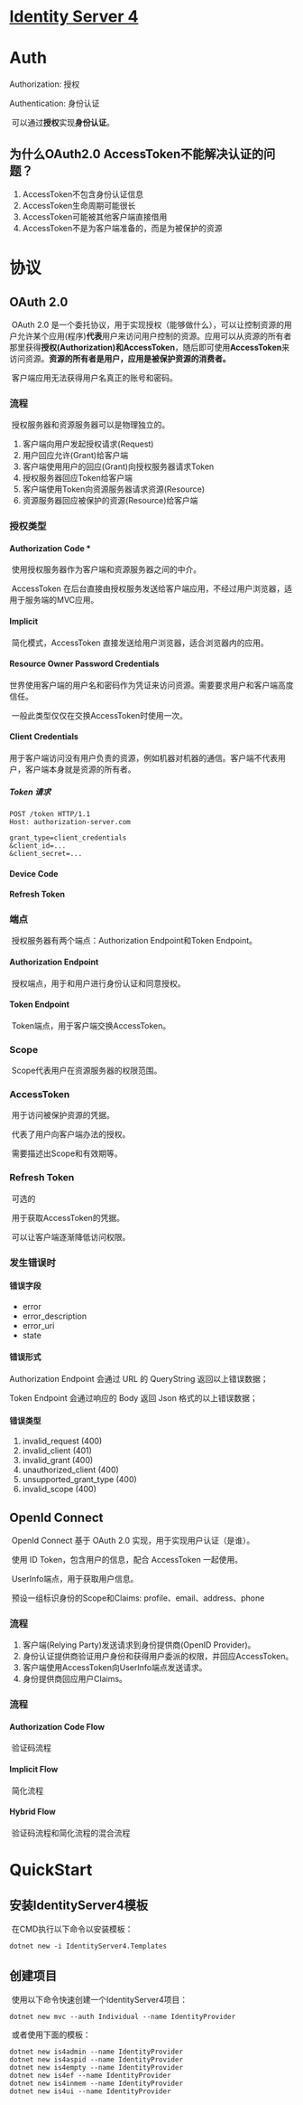 # [Identity Server 4](http://www.identityserver.com.cn/)

# Auth

Authorization: 授权

Authentication: 身份认证

​	可以通过**授权**实现**身份认证**。

## 为什么OAuth2.0 AccessToken不能解决认证的问题？

1. AccessToken不包含身份认证信息
2. AccessToken生命周期可能很长
3. AccessToken可能被其他客户端直接借用
4. AccessToken不是为客户端准备的，而是为被保护的资源

# 协议

## OAuth 2.0

​	OAuth 2.0 是一个委托协议，用于实现授权（能够做什么），可以让控制资源的用户允许某个应用(程序)**代表**用户来访问用户控制的资源。应用可以从资源的所有者那里获得**授权(Authorization)**和**AccessToken**，随后即可使用**AccessToken**来访问资源。**资源的所有者是用户，应用是被保护资源的消费者。**

​	客户端应用无法获得用户名真正的账号和密码。

### 流程

​	授权服务器和资源服务器可以是物理独立的。

1. 客户端向用户发起授权请求(Request)
2. 用户回应允许(Grant)给客户端
3. 客户端使用用户的回应(Grant)向授权服务器请求Token
4. 授权服务器回应Token给客户端
5. 客户端使用Token向资源服务器请求资源(Resource)
6. 资源服务器回应被保护的资源(Resource)给客户端

### 授权类型

#### Authorization Code *

​	使用授权服务器作为客户端和资源服务器之间的中介。

​	AccessToken 在后台直接由授权服务发送给客户端应用，不经过用户浏览器，适用于服务端的MVC应用。

#### Implicit

​	简化模式，AccessToken 直接发送给用户浏览器，适合浏览器内的应用。

#### Resource Owner Password Credentials

​	世界使用客户端的用户名和密码作为凭证来访问资源。需要要求用户和客户端高度信任。

​	一般此类型仅仅在交换AccessToken时使用一次。

#### Client Credentials

​	用于客户端访问没有用户负责的资源，例如机器对机器的通信。客户端不代表用户，客户端本身就是资源的所有者。

##### Token 请求

```
POST /token HTTP/1.1
Host: authorization-server.com

grant_type=client_credentials
&client_id=...
&client_secret=...
```



#### Device Code

#### Refresh Token

### 端点

​	授权服务器有两个端点：Authorization Endpoint和Token Endpoint。

#### Authorization Endpoint

​	授权端点，用于和用户进行身份认证和同意授权。

#### Token Endpoint

​	Token端点，用于客户端交换AccessToken。

### Scope

​	Scope代表用户在资源服务器的权限范围。

### AccessToken

​	用于访问被保护资源的凭据。

​	代表了用户向客户端办法的授权。

​	需要描述出Scope和有效期等。

### Refresh Token

​	可选的

​	用于获取AccessToken的凭据。

​	可以让客户端逐渐降低访问权限。

### 发生错误时

#### 错误字段

- error
- error_description
- error_uri
- state

#### 错误形式

Authorization Endpoint 会通过 URL 的 QueryString 返回以上错误数据；

Token Endpoint 会通过响应的 Body 返回 Json 格式的以上错误数据；

#### 错误类型

1. invalid_request (400)
2. invalid_client (401)
3. invalid_grant (400)
4. unauthorized_client (400)
5. unsupported_grant_type (400)
6. invalid_scope (400)

## OpenId Connect

​	OpenId Connect 基于 OAuth 2.0 实现，用于实现用户认证（是谁）。

​	使用 ID Token，包含用户的信息，配合 AccessToken 一起使用。

​	UserInfo端点，用于获取用户信息。

​	预设一组标识身份的Scope和Claims: profile、email、address、phone

### 流程

1. 客户端(Relying Party)发送请求到身份提供商(OpenID Provider)。
2. 身份认证提供商验证用户身份和获得用户委派的权限，并回应AccessToken。
3. 客户端使用AccessToken向UserInfo端点发送请求。
4. 身份提供商回应用户Claims。

### 流程

#### Authorization Code Flow

​	验证码流程

#### Implicit Flow

​	简化流程

#### Hybrid Flow

​	验证码流程和简化流程的混合流程

# QuickStart

## 安装IdentityServer4模板

​	在CMD执行以下命令以安装模板：

```
dotnet new -i IdentityServer4.Templates
```

## 创建项目

​	使用以下命令快速创建一个IdentityServer4项目：

```
dotnet new mvc --auth Individual --name IdentityProvider
```

​	或者使用下面的模板：

```
dotnet new is4admin --name IdentityProvider
dotnet new is4aspid --name IdentityProvider
dotnet new is4empty --name IdentityProvider
dotnet new is4ef --name IdentityProvider
dotnet new is4inmem --name IdentityProvider
dotnet new is4ui --name IdentityProvider
```

